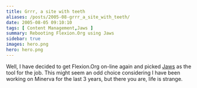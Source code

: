 ```yaml
---
title: Grrr, a site with teeth
aliases: /posts/2005-08-grrr_a_site_with_teeth/
date: 2005-08-05 09:10:10
tags: [ Content Management,Jaws ]
summary: Rebooting Flexion.Org using Jaws
sidebar: true
images: hero.png
hero: hero.png
---
```


Well, I have decided to get Flexion.Org on-line again and picked [Jaws](http://jaws-project.com/)
as the tool for the job. This might seem an odd choice considering I have been
working on Minerva for the last 3 years, but there you are, life is strange.
